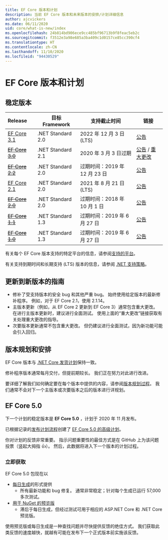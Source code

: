 ```yaml
---
title: EF Core 版本和计划
description: 当前 EF Core 版本和未来版本的安排/计划详细信息
author: ajcvickers
ms.date: 06/11/2020
uid: core/what-is-new/index
ms.openlocfilehash: 24b814bd906ece9cc485bf96713b9f8feac5eb2c
ms.sourcegitcommit: f3512e3a98e685a3ba409c1d0157ce85cc390cf4
ms.translationtype: HT
ms.contentlocale: zh-CN
ms.lasthandoff: 11/10/2020
ms.locfileid: "94430529"
---
```

# <a name="ef-core-releases-and-planning"></a>EF Core 版本和计划

## <a name="stable-releases"></a>稳定版本

| Release | 目标 Framework | 支持截止时间 | 链接
|:--------|------------------|-----------------|------
| [EF Core 3.1](https://www.nuget.org/packages/Microsoft.EntityFrameworkCore) | .NET Standard 2.0 | 2022 年 12 月 3 日 (LTS) | [公告](https://devblogs.microsoft.com/dotnet/announcing-entity-framework-core-3-1-and-entity-framework-6-4/)
| ~~[EF Core 3.0](https://www.nuget.org/packages/Microsoft.EntityFrameworkCore/3.0.3)~~ | .NET Standard 2.1 | 2020 年 3 月 3 日过期 | [公告](https://devblogs.microsoft.com/dotnet/announcing-ef-core-3-0-and-ef-6-3-general-availability/) / [重大更改](xref:core/what-is-new/ef-core-3.x/breaking-changes)
| ~~[EF Core 2.2](https://www.nuget.org/packages/Microsoft.EntityFrameworkCore/2.2.6)~~ | .NET Standard 2.0 | 过期时间：2019 年 12 月 23 日 | [公告](https://devblogs.microsoft.com/dotnet/announcing-entity-framework-core-2-2/)
| [EF Core 2.1](https://www.nuget.org/packages/Microsoft.EntityFrameworkCore/2.1.14) | .NET Standard 2.0 | 2021 年 8 月 21 日 (LTS) | [公告](https://devblogs.microsoft.com/dotnet/announcing-entity-framework-core-2-1/)
| ~~[EF Core 2.0](https://www.nuget.org/packages/Microsoft.EntityFrameworkCore/2.0.3)~~ | .NET Standard 2.0 | 过期时间：2018 年 10 月 1 日 | [公告](https://devblogs.microsoft.com/dotnet/announcing-entity-framework-core-2-0/)
| ~~[EF Core 1.1](https://www.nuget.org/packages/Microsoft.EntityFrameworkCore/1.1.6)~~ | .NET Standard 1.3 | 过期时间：2019 年 6 月 27 日 | [公告](https://devblogs.microsoft.com/dotnet/announcing-entity-framework-core-1-1/)
| ~~[EF Core 1.0](https://www.nuget.org/packages/Microsoft.EntityFrameworkCore/1.0.6)~~ | .NET Standard 1.3 | 过期时间：2019 年 6 月 27 日 | [公告](https://devblogs.microsoft.com/dotnet/entity-framework-core-1-0-0-available/)

有关每个 EF Core 版本支持的特定平台的信息，请参阅[支持的平台](xref:core/miscellaneous/platforms)。

有关支持到期时间和长期支持 (LTS) 版本的信息，请参阅 [.NET 支持策略](https://dotnet.microsoft.com/platform/support/policy/dotnet-core)。

## <a name="guidance-on-updating-to-new-releases"></a>更新到新版本的指南

* 修补了受支持版本的安全 bug 和其他严重 bug。 始终使用给定版本的最新修补程序。 例如，对于 EF Core 2.1，使用 2.1.14。
* 主版本更新（例如，从 EF Core 2 更新到 EF Core 3）通常包含重大更改。 在进行主版本更新时，建议进行全面测试。 使用上面的“重大更改”链接获取有关处理重大更改的指导。
* 次要版本更新通常不包含重大更改。 但仍建议进行全面测试，因为新功能可能会引入回归。

## <a name="release-planning-and-schedules"></a>版本规划和安排

EF Core 版本与 [.NET Core 发货计划](https://github.com/dotnet/core/blob/master/roadmap.md)保持一致。

修补程序版本通常每月交付，但提前期较长。
我们正在努力对此进行改进。

要详细了解我们如何确定要在每个版本中提供的内容，请参阅[版本规划过程](xref:core/what-is-new/release-planning)。
我们通常不会对下一个主版本或次要版本之后的版本进行详规划。

## <a name="ef-core-50"></a>EF Core 5.0

下一个计划的稳定版本是 **EF Core 5.0** ，计划于 2020 年 11 月发布。

已根据记录的[发布计划流程](xref:core/what-is-new/release-planning)创建了 [EF Core 5.0 的高级计划](xref:core/what-is-new/ef-core-5.0/plan)。

你对计划的反馈非常重要。
指示问题重要性的最佳方式是在 GitHub 上为该问题投票（竖起大拇指 👍）。
然后，此数据将进入下一个版本的计划过程。

### <a name="get-it-now"></a>立即获取

EF Core 5.0 包现在以

* [每日生成](https://github.com/dotnet/aspnetcore/blob/master/docs/DailyBuilds.md)的形式提供
  * 所有最新功能和 bug 修复。 通常非常稳定；针对每个生成已运行 57,000 多次测试。
* [用于 NuGet 的预览版](https://www.nuget.org/packages/Microsoft.EntityFrameworkCore)
  * 滞后于每日生成，但经过测试可用于相应的 ASP.NET Core 和 .NET Core 预览版。

使用预览版或每日生成是一种查找问题并尽快提供反馈的绝佳方式。
我们获取此类反馈的速度越快，就越有可能在发布下一个正式版本前实施该反馈。
